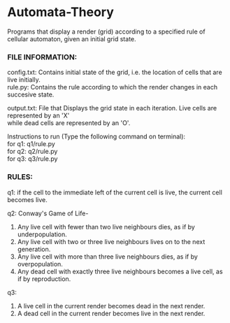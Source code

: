 # Automata-Theory
Programs that display a render (grid) according to a specified rule of cellular automaton, given an initial grid state.

### FILE INFORMATION:

config.txt:  Contains initial state of the grid, i.e. the location of cells that are live initially. <br />
rule.py:     Contains the rule according to which the render changes in each succesive state. <br />

output.txt:  File that Displays the grid state in each iteration. Live cells are represented by an 'X' <br />
             while dead cells are represented by an 'O'.

Instructions to run (Type the following command on terminal): <br />
for q1: q1/rule.py <br />
for q2: q2/rule.py <br />
for q3: q3/rule.py <br />

### RULES:

q1: if the cell to the immediate left of the current cell is live, the current cell becomes live.

q2: Conway's Game of Life-
   1. Any live cell with fewer than two live neighbours dies, as if by underpopulation.
   2. Any live cell with two or three live neighbours lives on to the next generation.
   3. Any live cell with more than three live neighbours dies, as if by overpopulation.
   4. Any dead cell with exactly three live neighbours becomes a live cell, as if by reproduction.
   
q3: 
  1. A live cell in the current render becomes dead in the next render.
  2. A dead cell in the current render becomes live in the next render.
